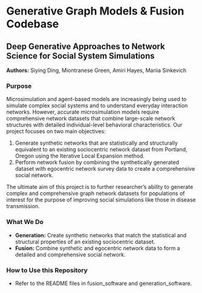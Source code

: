 # Generative Graph Models & Fusion Codebase

## Deep Generative Approaches to Network Science for Social System Simulations


**Authors:** Siying Ding, Miontranese Green, Amiri Hayes, Mariia Sinkevich

### Purpose

Microsimulation and agent-based models are increasingly being used to simulate complex social systems and to understand everyday interaction networks. However, accurate microsimulation models require comprehensive network datasets that combine large-scale network structures with detailed individual-level behavioral characteristics. Our project focuses on two main objectives:

1. Generate synthetic networks that are statistically and structurally equivalent to an existing sociocentric network dataset from Portland, Oregon using the Iterative Local Expansion method.
2. Perform network fusion by combining the synthetically generated dataset with egocentric network survey data to create a comprehensive social network.

The ultimate aim of this project is to further researcher’s ability to generate complex and comprehensive graph network datasets for populations of interest for the purpose of improving social simulations like those in disease transmission.

### What We Do

- **Generation:** Create synthetic networks that match the statistical and structural properties of an existing sociocentric dataset.
- **Fusion:** Combine synthetic and egocentric network data to form a detailed and comprehensive social network.

### How to Use this Repository

- Refer to the README files in fusion_software and generation_software.
